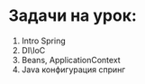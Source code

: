 # Задачи на урок:
1. Intro Spring
2. DI\IoC 
3. Beans, ApplicationContext
4. Java конфигурация спринг 


